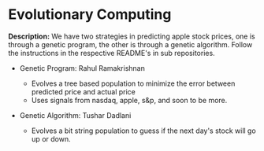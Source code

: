 Evolutionary Computing
======================


**Description:**
We have two strategies in predicting
apple stock prices, one is through a 
genetic program, the other is through a
genetic algorithm. Follow the instructions
in the respective README's in sub repositories.


- Genetic Program: Rahul Ramakrishnan
	- Evolves a tree based population to minimize
	  the error between predicted price and actual price
	- Uses signals from nasdaq, apple, s&p, and soon to 
          be more. 

- Genetic Algorithm: Tushar Dadlani
	- Evolves a bit string population to guess if the 
	  next day's stock will go up or down. 



 